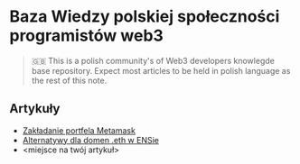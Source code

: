 # Baza Wiedzy polskiej społeczności programistów web3

> :uk: This is a polish community's of Web3 developers knowlegde base repository.
> Expect most articles to be held in polish language as the rest of this note.

## Artykuły

- [Zakładanie portfela Metamask](/zakladanie-portfela-metamask.md)
- [Alternatywy dla domen .eth w ENSie](/alternatywy-dla-domen-eth.md)
- <miejsce na twój artykuł>
